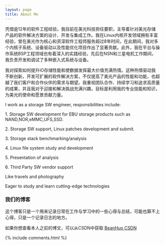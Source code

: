```yaml
---
layout: page
title: About Me
---
```


凭借逾12年的软件工程经验，我目前在美光科技担任要职，主导着针对美光存储产品的软件解决方案的设计、开发与集成工作。我在Linux内核开发领域拥有丰富经验，曾在美光作为核心和资深软件工程师服务超过8年时间，在此期间，我对多个内核子系统、设备驱动以及性能优化项目作出了显著贡献。此外，我在平台与操作系统BSP工程领域也有着深入的实践经验，先后在NSN和三星电机工作期间，我负责开发和调试了多种嵌入式系统与设备。

我对探索如何提升IO存储性能和使数据发挥最大价值充满热情。这种热情驱动我不断创新，开发可扩展的软件解决方案，不仅提高了美光产品的性能和功能，也超越了我们客户和合作伙伴的需求与期望。我重视团队合作、持续学习和追求高质量的成果，并且我对于迎接和解决挑战充满兴趣，目标是利用我的专业技能和知识，为美光的使命和愿景贡献力量。

I work as a storage SW engineer, responsibilities include:
<p>
1. Storage SW development for EBU storage products such as NAND,NOR,eMMC,UFS,SSD.
<p>
2. Storage SW support, Linux patches development and submit.
<p>
3. Storage stack benchmarking/analysis
<p>
4. Linux file system study and development
<p>
5. Presentation of analysis
<p>
6. Third Party SW vendor support
<p>
<p>
Like travels and photography
<p>
Eager to study and learn cutting-edge technologies

<p>

<h3> 我们的博客 </h3>  

<p>

这个博客只是一个用来记录日常在工作与学习中的一些心得与总结，可能也算不上心得，只是一个记录日志的地方。

<p>

如果你想查看本人之前的博文，可以从CSDN中获取
<a href="http://blog.csdn.net/jackyard"> BeanHuo CSDN </a>
<p>



{% include comments.html %}

